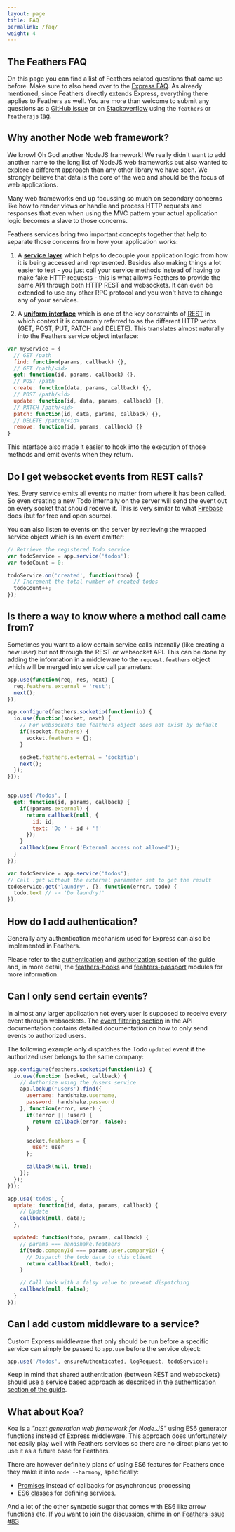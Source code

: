 ```yaml
---
layout: page
title: FAQ
permalink: /faq/
weight: 4
---
```


## The Feathers FAQ

On this page you can find a list of Feathers related questions that came up before. Make sure to also head over to the [Express FAQ](http://expressjs.com/faq.html). As already mentioned, since Feathers directly extends Express, everything there applies to Feathers as well. You are more than welcome to submit any questions as a [GitHub issue](https://github.com/feathersjs/feathers/issues) or on [Stackoverflow](http://stackoverflow.com) using the `feathers` or `feathersjs` tag.

## Why another Node web framework?

We know! Oh God another NodeJS framework! We really didn't want to add another name to the long list of NodeJS web frameworks but also wanted to explore a different approach than any other library we have seen. We strongly believe that data is the core of the web and should be the focus of web applications.

Many web frameworks end up focussing so much on secondary concerns like how to render views or handle and process HTTP requests and responses that even when using the MVC pattern your actual application logic becomes a slave to those concerns.

Feathers services bring two important concepts together that help to separate those concerns from how your application works:

1) A __[service layer](http://martinfowler.com/eaaCatalog/serviceLayer.html)__ which helps to decouple your application logic from how it is being accessed and represented. Besides also making things a lot easier to test - you just call your service methods instead of having to make fake HTTP requests - this is what allows Feathers to provide the same API through both HTTP REST and websockets. It can even be extended to use any other RPC protocol and you won't have to change any of your services.

2) A __[uniform interface](http://en.wikipedia.org/wiki/Representational_state_transfer#Uniform_interface)__ which is one of the key constraints of [REST](http://en.wikipedia.org/wiki/Representational_state_transfer) in which context it is commonly referred to as the different HTTP verbs (GET, POST, PUT, PATCH and DELETE). This translates almost naturally into the Feathers service object interface:

```js
var myService = {
  // GET /path
  find: function(params, callback) {},
  // GET /path/<id>
  get: function(id, params, callback) {},
  // POST /path
  create: function(data, params, callback) {},
  // POST /path/<id>
  update: function(id, data, params, callback) {},
  // PATCH /path/<id>
  patch: function(id, data, params, callback) {},
  // DELETE /patch/<id>
  remove: function(id, params, callback) {}
}
```

This interface also made it easier to hook into the execution of those methods and emit events when  they return.

## Do I get websocket events from REST calls?

Yes. Every service emits all events no matter from where it has been called. So even creating a new  Todo internally on the server will send the event out on every socket that should receive it. This is very similar to what [Firebase](http://firebase.io/) does (but for free and open source).

You can also listen to events on the server by retrieving the wrapped service object which is an event emitter:

```js
// Retrieve the registered Todo service
var todoService = app.service('todos');
var todoCount = 0;

todoService.on('created', function(todo) {
  // Increment the total number of created todos
  todoCount++;
});
```

## Is there a way to know where a method call came from?

Sometimes you want to allow certain service calls internally (like creating a new user) but not through the REST or websocket API. This can be done by adding the information in a middleware to the `request.feathers` object which will be merged into service call parameters:

```js
app.use(function(req, res, next) {
  req.feathers.external = 'rest';
  next();
});

app.configure(feathers.socketio(function(io) {
  io.use(function(socket, next) {
    // For websockets the feathers object does not exist by default
    if(!socket.feathers) {
      socket.feathers = {};
    }

    socket.feathers.external = 'socketio';
    next();
  });
}));


app.use('/todos', {
  get: function(id, params, callback) {
    if(!params.external) {
      return callback(null, {
        id: id,
        text: 'Do ' + id + '!'
      });
    }
    callback(new Error('External access not allowed'));
  }
});

var todoService = app.service('todos');
// Call .get without the external parameter set to get the result
todoService.get('laundry', {}, function(error, todo) {
  todo.text // -> 'Do laundry!'
});
```

## How do I add authentication?

Generally any authentication mechanism used for Express can also be implemented in Feathers.

Please refer to the [authentication](/#authentication) and [authorization](/#authorization) section of the guide and, in more detail, the [feathers-hooks](https://github.com/feathersjs/feathers-hooks) and [feahters-passport](https://github.com/feathersjs/feathers-passport) modules for more information.

## Can I only send certain events?

In almost any larger application not every user is supposed to receive every event through websockets. The [event filtering section](/api/#event-filtering) in the API documentation contains detailed documentation on how to only send events to authorized users.

The following example only dispatches the Todo `updated` event if the authorized user belongs to the same company:

```js
app.configure(feathers.socketio(function(io) {
  io.use(function (socket, callback) {
    // Authorize using the /users service
    app.lookup('users').find({
      username: handshake.username,
      password: handshake.password
    }, function(error, user) {
      if(!error || !user) {
        return callback(error, false);
      }

      socket.feathers = {
        user: user
      };

      callback(null, true);
    });
  });
}));

app.use('todos', {
  update: function(id, data, params, callback) {
    // Update
    callback(null, data);
  },

  updated: function(todo, params, callback) {
    // params === handshake.feathers
    if(todo.companyId === params.user.companyId) {
      // Dispatch the todo data to this client
      return callback(null, todo);
    }

    // Call back with a falsy value to prevent dispatching
    callback(null, false);
  }
});
```

## Can I add custom middleware to a service?

Custom Express middleware that only should be run before a specific service can simply be passed to `app.use` before the service object:

```js
app.use('/todos', ensureAuthenticated, logRequest, todoService);
```

Keep in mind that shared authentication (between REST and websockets) should use a service based approach as described in the [authentication section of the guide](/#authentication).

## What about Koa?

Koa is a *"next generation web framework for Node.JS"* using ES6 generator functions instead of Express middleware. This approach does unfortunately not easily play well with Feathers services so there are no direct plans yet to use it as a future base for Feathers.

There are however definitely plans of using ES6 features for Feathers once they make it into `node --harmony`, specifically:

- [Promises](http://www.html5rocks.com/en/tutorials/es6/promises/) instead of callbacks for asynchronous processing
- [ES6 classes](http://wiki.ecmascript.org/doku.php?id=strawman:maximally_minimal_classes) for defining services.

And a lot of the other syntactic sugar that comes with ES6 like arrow functions etc. If you want to join the discussion, chime in on [Feathers issue #83](https://github.com/feathersjs/feathers/issues/83)

